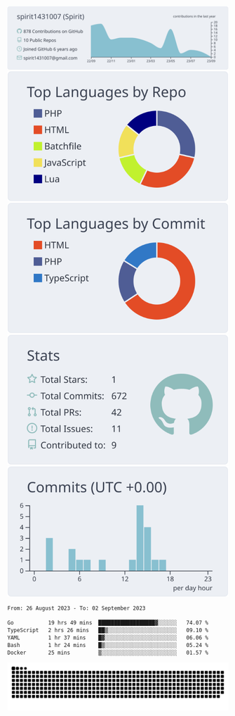 [![](https://raw.githubusercontent.com/spirit1431007/spirit1431007/master/profile-summary-card-output/nord_bright/0-profile-details.svg)](https://git.io/spiritx)
[![](https://raw.githubusercontent.com/spirit1431007/spirit1431007/master/profile-summary-card-output/nord_bright/1-repos-per-language.svg)](https://git.io/spiritx) [![](https://raw.githubusercontent.com/spirit1431007/spirit1431007/master/profile-summary-card-output/nord_bright/2-most-commit-language.svg)](https://git.io/spiritx)
[![](https://raw.githubusercontent.com/spirit1431007/spirit1431007/master/profile-summary-card-output/nord_bright/3-stats.svg)](https://git.io/spiritx) [![](https://raw.githubusercontent.com/spirit1431007/spirit1431007/master/profile-summary-card-output/nord_bright/4-productive-time.svg)](https://git.io/spiritx)

<!--START_SECTION:waka-->

```txt
From: 26 August 2023 - To: 02 September 2023

Go           19 hrs 49 mins  ██████████████████▓░░░░░░   74.07 %
TypeScript   2 hrs 26 mins   ██▒░░░░░░░░░░░░░░░░░░░░░░   09.10 %
YAML         1 hr 37 mins    █▓░░░░░░░░░░░░░░░░░░░░░░░   06.06 %
Bash         1 hr 24 mins    █▒░░░░░░░░░░░░░░░░░░░░░░░   05.24 %
Docker       25 mins         ▒░░░░░░░░░░░░░░░░░░░░░░░░   01.57 %
```

<!--END_SECTION:waka-->

![contribution](https://github.com/spirit1431007/spirit1431007/blob/output/github-contribution-grid-snake.svg)
